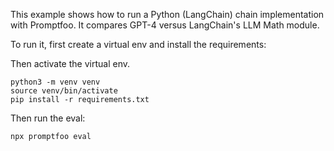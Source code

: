 This example shows how to run a Python (LangChain) chain implementation with Promptfoo.  It compares GPT-4 versus LangChain's LLM Math module.

To run it, first create a virtual env and install the requirements:

Then activate the virtual env.
```
python3 -m venv venv
source venv/bin/activate
pip install -r requirements.txt
```

Then run the eval:
```
npx promptfoo eval
```

